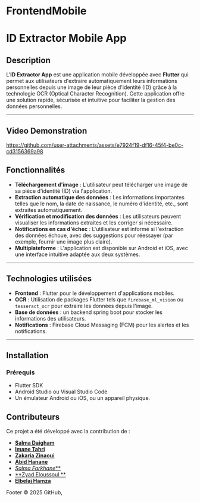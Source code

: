 # FrontendMobile
# ID Extractor Mobile App

## Description
L'**ID Extractor App** est une application mobile développée avec **Flutter** qui permet aux utilisateurs d'extraire automatiquement leurs informations personnelles depuis une image de leur pièce d'identité (ID) grâce à la technologie OCR (Optical Character Recognition). Cette application offre une solution rapide, sécurisée et intuitive pour faciliter la gestion des données personnelles.

---
## Video Demonstration



https://github.com/user-attachments/assets/e7924f19-df16-45f4-be0c-cd3156369a98



## Fonctionnalités
- **Téléchargement d'image** : L'utilisateur peut télécharger une image de sa pièce d'identité (ID) via l'application.
- **Extraction automatique des données** : Les informations importantes telles que le nom, la date de naissance, le numéro d'identité, etc., sont extraites automatiquement.
- **Vérification et modification des données** : Les utilisateurs peuvent visualiser les informations extraites et les corriger si nécessaire.
- **Notifications en cas d'échec** : L'utilisateur est informé si l'extraction des données échoue, avec des suggestions pour réessayer (par exemple, fournir une image plus claire).
- **Multiplateforme** : L'application est disponible sur Android et iOS, avec une interface intuitive adaptée aux deux systèmes.

---

## Technologies utilisées
- **Frontend** : Flutter pour le développement d'applications mobiles.
- **OCR** : Utilisation de packages Flutter tels que `firebase_ml_vision` ou `tesseract_ocr` pour extraire les données depuis l'image.
- **Base de données** :  un backend spring boot  pour stocker les informations des utilisateurs.
- **Notifications** : Firebase Cloud Messaging (FCM) pour les alertes et les notifications.

---

## Installation
### Prérequis
- Flutter SDK
- Android Studio ou Visual Studio Code
- Un émulateur Android ou iOS, ou un appareil physique.




## Contributeurs

Ce projet a été développé avec la contribution de :
- [**Salma Daigham**](https://github.com/salmasd5)
- [**Imane Tahri**](https://github.com/imanetahri123)
- [**Zakaria Zinaoui**](https://github.com/zakariaZinaOui)
- [**Abid Hanane**](https://github.com/hananabid24)
- [*Salma Farkhane***](https://github.com/salmafar)
- [**Zyad Eloussoul **](https://github.com/zyadeloussoul)
- [**Elbelaj Hamza**](https://github.com/hamzaelbellaj)



Footer
© 2025 GitHub, 

